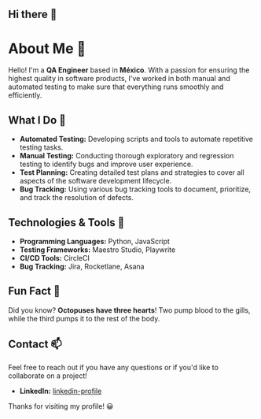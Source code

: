 ## Hi there 👋

# About Me 🔭

Hello! I'm a **QA Engineer** based in **México**. With a passion for ensuring the highest quality in software products, I've worked in both manual and automated testing to make sure that everything runs smoothly and efficiently.

## What I Do 🌱

- **Automated Testing:** Developing scripts and tools to automate repetitive testing tasks.
- **Manual Testing:** Conducting thorough exploratory and regression testing to identify bugs and improve user experience.
- **Test Planning:** Creating detailed test plans and strategies to cover all aspects of the software development lifecycle.
- **Bug Tracking:** Using various bug tracking tools to document, prioritize, and track the resolution of defects.

## Technologies & Tools 🚀

- **Programming Languages:** Python, JavaScript
- **Testing Frameworks:** Maestro Studio, Playwrite
- **CI/CD Tools:** CircleCI
- **Bug Tracking:** Jira, Rocketlane, Asana

## Fun Fact 🙊

Did you know? **Octopuses have three hearts**! Two pump blood to the gills, while the third pumps it to the rest of the body.

## Contact 📫

Feel free to reach out if you have any questions or if you'd like to collaborate on a project!

- **LinkedIn:** [linkedin-profile](https://www.linkedin.com/in/akochoamadrid/)

Thanks for visiting my profile! 😀
